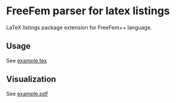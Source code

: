 # FreeFem parser for latex listings

LaTeX listings package extension for FreeFem++ language.

## Usage

See [example.tex](example.tex)

## Visualization

See [example.pdf](example.pdf)
